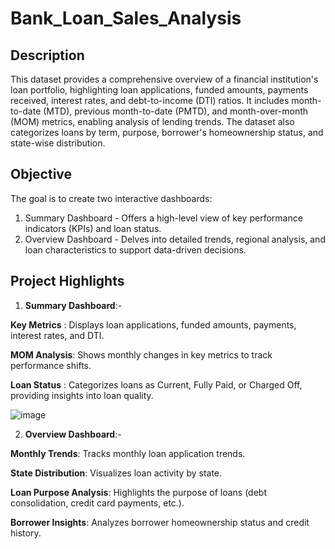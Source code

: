 # Bank_Loan_Sales_Analysis
## Description
This dataset provides a comprehensive overview of a financial institution's loan portfolio, highlighting loan applications, funded amounts, payments received, interest rates, and debt-to-income (DTI) ratios. It includes month-to-date (MTD), previous month-to-date (PMTD), and month-over-month (MOM) metrics, enabling analysis of lending trends. The dataset also categorizes loans by term, purpose, borrower's homeownership status, and state-wise distribution.
## Objective
The goal is to create two interactive dashboards:
1.	Summary Dashboard - Offers a high-level view of key performance indicators (KPIs) and loan status.
2.	Overview Dashboard - Delves into detailed trends, regional analysis, and loan characteristics to support data-driven decisions.
## Project Highlights
1.	**Summary Dashboard**:-
   
  **Key Metrics** : Displays loan applications, funded amounts, payments, interest rates, and DTI.
  
  **MOM Analysis**: Shows monthly changes in key metrics to track performance shifts.
  
  **Loan Status** : Categorizes loans as Current, Fully Paid, or Charged Off, providing insights into loan quality.

![image](https://github.com/user-attachments/assets/a8836f2e-9777-4ac7-a419-ec8e63931bd2)

2.	**Overview Dashboard**:-
   
**Monthly Trends**: Tracks monthly loan application trends.

**State Distribution**: Visualizes loan activity by state.

**Loan Purpose Analysis**: Highlights the purpose of loans (debt consolidation, credit card payments, etc.).

**Borrower Insights**: Analyzes borrower homeownership status and credit history.
 

